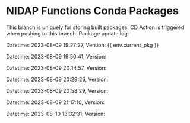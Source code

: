 # NIDAP Functions Conda Packages
This branch is uniquely for storing built packages.
CD Action is triggered when pushing to this branch.
Package update log:


Datetime: 2023-08-09 19:27:27, Version:  {{ env.current_pkg }}

Datetime: 2023-08-09 19:50:41, Version:  

Datetime: 2023-08-09 20:14:57, Version:  

Datetime: 2023-08-09 20:29:26, Version:  

Datetime: 2023-08-09 20:58:29, Version:  

Datetime: 2023-08-09 21:17:10, Version:  

Datetime: 2023-08-10 13:32:31, Version:  
